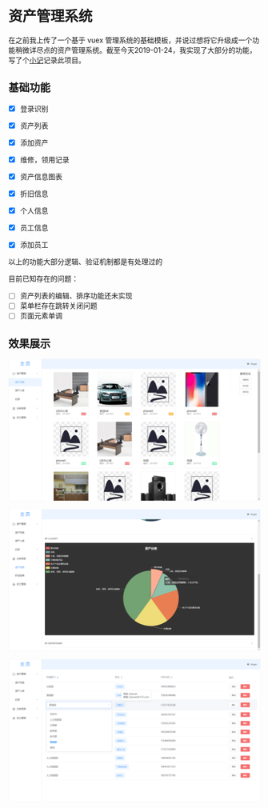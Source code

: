 # 资产管理系统

在之前我上传了一个基于 vuex 管理系统的基础模板，并说过想将它升级成一个功能稍微详尽点的资产管理系统。截至今天2019-01-24，我实现了大部分的功能，写了个[小记](https://www.jianshu.com/p/7e3d9e0011f4)记录此项目。

## 基础功能

- [x] 登录识别

- [x] 资产列表

- [x] 添加资产

- [x] 维修，领用记录

- [x] 资产信息图表

- [x] 折旧信息

- [x] 个人信息

- [x] 员工信息

- [x] 添加员工	

以上的功能大部分逻辑、验证机制都是有处理过的

目前已知存在的问题：

- [ ] 资产列表的编辑、排序功能还未实现
- [ ] 菜单栏存在跳转关闭问题
- [ ] 页面元素单调

## 效果展示

![资产列表](.\screenshots\资产列表.png)

![echarts图表](.\screenshots\图表.png)

![员工列表](.\screenshots\员工列表.png)